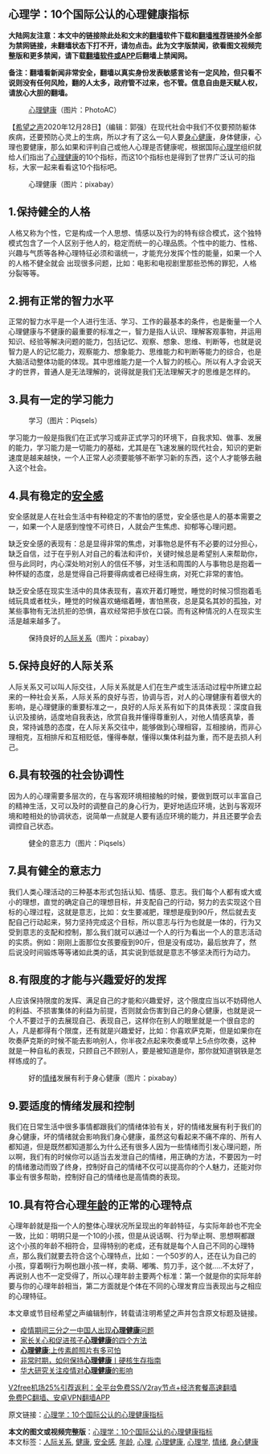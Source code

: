  <h2>心理学：10个国际公认的心理健康指标</h2> <p class="notice"><b>大陆网友注意：本文中的链接除此处和文末的<a href="https://github.com/bannedbook/fanqiang" >翻墙</a>软件下载和<a href="https://github.com/killgcd/justmysocks/blob/master/README.md">翻墙推荐</a>链接外全部为禁网链接，未翻墙状态下打不开，请勿点击。此为文字版禁闻，欲看图文视频完整版和更多禁闻，请下载<a href="https://github.com/bannedbook/fanqiang">翻墙软件或APP</a>后翻墙上禁闻网。</p><p>备注：翻墙看新闻非常安全，翻墙以真实身份发表敏感言论有一定风险，但只看不说则没有任何风险，翻的人太多，政府管不过来，也不管。信息自由是天赋人权，请放心大胆的翻墙。</b></p>  <div class="entry"> <figure><figcaption><a href="https://www.bannedbook.org/bnews/tag/%E5%BF%83%E7%90%86/" class="st_tag internal_tag" rel="tag" title="标签 心理 下的日志">心理</a><a href="https://www.bannedbook.org/bnews/tag/%e5%81%a5%e5%ba%b7/" class="st_tag internal_tag" rel="tag" title="标签 健康 下的日志">健康</a>（图片：PhotoAC）</figcaption></figure> <p>【<span class='wp_keywordlink_affiliate'><a href="https://www.soundofhope.org" title="希望之声" target="_blank">希望之声</a></span>2020年12月28日】（编辑：郭强）在现代社会中我们不仅要预防躯体疾病，还要预防心灵上的生病，所以才有了这么一句人要<a href="https://www.bannedbook.org/bnews/tag/%E8%BA%AB%E5%BF%83%E5%81%A5%E5%BA%B7/" class="st_tag internal_tag" rel="tag" title="标签 身心健康 下的日志">身心健康</a>，身体健康，心理也要健康，那么如果和评判自己或他人心理是否健康呢，根据国际<a href="https://www.bannedbook.org/bnews/tag/%e5%bf%83%e7%90%86%e5%ad%a6/" class="st_tag internal_tag" rel="tag" title="标签 心理学 下的日志">心理学</a>组织就给人们指出了<a href="https://www.bannedbook.org/bnews/tag/%E5%BF%83%E7%90%86%E5%81%A5%E5%BA%B7/" class="st_tag internal_tag" rel="tag" title="标签 心理健康 下的日志">心理健康</a>的10个指标，而这10个指标也是得到了世界广泛认可的指标，大家一起来看看这10个指标吧。</p> <figure><figcaption>心理健康（图片：pixabay）</figcaption></figure> <h2>1.保持健全的人格</h2> <p>人格又称为个性，它是构成一个人思想、情感以及行为的特有综合模式，这个独特模式包含了一个人区别于他人的，稳定而统一的心理品质。个性中的能力、性格、兴趣与气质等各种心理特征必须和谐统一，才能充分发挥个性的能量，如果一个人的人格不健全就会 出现很多问题，比如：电影和电视剧里那些恐怖的罪犯，人格分裂等等。</p> <h2>2.拥有正常的智力水平</h2> <p>正常的智力水平是一个人进行生活、学习、工作的最基本的条件，也是衡量一个人心理健康与不健康的最重要的标准之一，智力是指人认识、理解客观事物，并运用知识、经验等解决问题的能力，包括记忆、观察、想象、思维、判断等，也就是说智力是人的记忆能力，观察能力、想象能力、思维能力和判断等能力的综合，也是大脑活动整体功能的体现。其中思维能力是一个人智力的核心。所以有人才会说天才的世界，普通人是无法理解的，说得就是我们无法理解天才的思维是怎样的。</p>  <h2>3.具有一定的学习能力</h2> <figure><figcaption>学习（图片：Piqsels）</figcaption></figure> <p>学习能力一般是指我们在正式学习或非正式学习的环境下，自我求知、做事、发展的能力，学习能力是一切能力的基础，尤其是在飞速发展的现代社会，知识的更新速度是越来越快，一个人正常人必须要能够不断学习新的东西，这个人才能够去融入这个社会。</p> <h2>4.具有稳定的<a href="https://www.bannedbook.org/bnews/tag/%E5%AE%89%E5%85%A8%E6%84%9F/" class="st_tag internal_tag" rel="tag" title="标签 安全感 下的日志">安全感</a></h2> <p>安全感就是人在社会生活中有种稳定的不害怕的感觉，安全感也是人的基本需要之一，如果一个人是感到惶惶不可终日，人就会产生焦虑、抑郁等心理问题。</p> <p>缺乏安全感的表现有：总是显得非常的焦虑，对事物总是怀有不必要的过分担心，缺乏自信，过于在乎别人对自己的看法和评价，关键时候总是希望别人来帮助你，但与此同时，内心深处哟对别人的信任不够，对生活和周围的人与事物总是抱着一种怀疑的态度，总是觉得自己将要得病或者已经得生病，对死亡非常的害怕。</p>  <p>缺乏安全感在现实生活中的具体表现有，喜欢开着灯睡觉，睡觉的时候习惯抱着毛绒玩具或者枕头，睡觉的时候喜欢蜷缩着睡，害怕黑夜，总是莫名其妙的孤独，对某些事物有无法抗拒的恐惧，喜欢经常把手放在口袋。而有这种情况的人在现实生活是越来越多了。</p> <figure><figcaption>保持良好的<a href="https://www.bannedbook.org/bnews/tag/%E4%BA%BA%E9%99%85%E5%85%B3%E7%B3%BB/" class="st_tag internal_tag" rel="tag" title="标签 人际关系 下的日志">人际关系</a>（图片：pixabay）</figcaption></figure> <h2>5.保持良好的人际关系</h2> <p>人际关系又可以叫人际交往，人际关系就是人们在生产或生活活动过程中所建立起来的一种社会关系，人际关系的良好与否，协调与否，对人的心理健康有着很大的影响，是心理健康的重要标准之一，良好的人际关系有如下的具体表现：深度自我认识及接纳，适度地自我表达，欣赏自我并懂得尊重别人，对他人情感真挚，善良，常持诚恳的态度，在人际关系交往中，能够做到心理相容，互相接纳，而非心理相克，互相排斥和互相贬低，懂得奉献，懂得以集体利益为重，而不是去损人利己。</p> <h2>6.具有较强的社会协调性</h2> <p>因为人的心理需要多层次的，在与客观环境相接触的时候，要做到既可以丰富自己的精神生活，又可以及时的调整自己的身心行为，更好地适应环境，达到与客观环境和睦相处的协调状态，说简单一点就是人要有适应环境的能力，并且还要学会去调控自己状态。</p>  <figure><figcaption>健全的意志力（图片：Piqsels）</figcaption></figure> <h2>7.具有健全的意志力</h2> <p>我们人类心理活动的三种基本形式包括认知、情感、意志。我们每个人都有或大或小的理想，直觉的确定自己的理想目标，并支配自己的行动，努力的去实现这个目标的心理过程，这就是意志，比如：女生要减肥，理想是瘦到90斤，然后就去支配自己行动起来，努力坚持完成这个目标，所以意志与行为也就是一体的，行为又受到意志的支配和控制，那么我们就可以通过一个人的行为看出一个人的意志活动的实质。例如：刚刚上面那位女孩要瘦到90斤，但是没有成功，最后放弃了，然后说没时间锻炼等等诸如此类的话，其实说到低就是意志不够坚决而行为动力。</p> <h2>8.有限度的才能与兴趣爱好的发挥</h2> <p>人应该保持限度的发挥、满足自己的才能和兴趣爱好，这个限度应当以不妨碍他人的利益、不损害集体的利益为前提，否则就会伤害到自己的身心健康，也就是说一个人不要过于的去展现自己、表现自己，这样你在别人的眼里就是一个很自恋的人，凡是都得有个限度，还有就是兴趣爱好，比如：你喜欢萨克斯，但是如果你在吹奏萨克斯的时候不能去影响别人，你半夜2点起来吹奏或早上5点你吹奏，这种就是一种自私的表现，只顾自己不顾别人，要是被知道是你，那你就知道钢铁是怎样练成的了。</p> <figure><figcaption>好的<a href="https://www.bannedbook.org/bnews/tag/%E6%83%85%E7%BB%AA/" class="st_tag internal_tag" rel="tag" title="标签 情绪 下的日志">情绪</a>发展有利于身心健康（图片：pixabay）</figcaption></figure> <h2>9.要适度的情绪发展和控制</h2> <p>我们在日常生活中很多事情都跟我们的情绪体验有关，好的情绪发展有利于我们的身心健康，坏的情绪就会影响我们身心健康，虽然这句看起来不痛不痒的、所有人都知道，但是既然都知道那么为什么还有很多人因为一些情绪而引发心理问题，所以啊，我们有的时候你可以适当去发泄自己的情绪，用正确的方法，不要因为一时的情绪激动而毁了终身，控制好自己的情绪不仅可以提高你的个人魅力，还能对你事业有很多帮助，控制好自己的情绪也是高情商的表现。</p>  <h2>10.具有符合心理<a href="https://www.bannedbook.org/bnews/tag/%E5%B9%B4%E9%BE%84/" class="st_tag internal_tag" rel="tag" title="标签 年龄 下的日志">年龄</a>的正常的心理特点</h2> <p>心理年龄就是指一个人的整体心理状况所呈现出的年龄特征，与实际年龄也不完全一致，比如：明明只是一个10的小孩，但是从说话啊、行为举止啊、思想啊都跟这个小孩的年龄不相符合，显得特别的老成，还有就是每个人自己不同的心理特点，那么我们就要去符合这个心理特点，比如：一个50岁的人，还在认为自己的小孩，穿着啊行为啊也跟小孩一样，卖萌、嘟嘴、剪刀手，这个就&#8230;..不太好了，再说别人也不一定受得了，所以心理年龄主要两个标准：第一个就是你的实际年龄要与你的心理年龄相当，第二方面就是个体在不同的心理发育应当表现出与之相应的心理特征。</p> <p>本文章或节目经希望之声编辑制作，转载请注明希望之声并包含原文标题及链接。</p> <ul class='op-related-articles' title='相关阅读'> <li><a href='https://www.bannedbook.org/bnews/ssgc/20201222/1452439.html' target='_blank'>疫情期间三分之一中国人出现<b>心理健康</b>问题</a></li> <li><a href='https://www.bannedbook.org/bnews/lifebaike/20201207/1443423.html' target='_blank'>家长关心和促进孩子<b>心理健康</b>的四个方法</a></li> <li><a href='https://www.bannedbook.org/bnews/lifebaike/20200927/1403746.html' target='_blank'><b>心理健康</b>:上传素颜照片有多可怕</a></li> <li><a href='https://www.bannedbook.org/bnews/comments/20200411/1369708.html' target='_blank'>非常时期，如何保持<b>心理健康</b>丨硬核生存指南</a></li> <li><a href='https://www.bannedbook.org/bnews/worldnews/usa/20200622/1348800.html' target='_blank'>华大研究关注疫情对<b>心理健康</b>的影响</a></li> </ul> <p class="texttj"> <a href="https://www.bannedbook.org/forum23/topic22702.html" target="_blank">V2free机场25%引荐返利：全平台免费SS/V2ray节点+经济套餐高速翻墙</a><br/> <a href="https://github.com/bannedbook/fanqiang/wiki/%E7%A6%81%E9%97%BB%E7%BD%91%E5%AE%89%E5%8D%93%E7%BF%BB%E5%A2%99%E6%96%B0%E9%97%BBAPP" target="_blank">免费PC翻墙、安卓VPN翻墙APP</a></p><p>原文链接：<a class="src_link"  href="https://www.soundofhope.org/post/458002" target="_blank">心理学：10个国际公认的心理健康指标</a></p><a name='sharetosocial'></a>       <div><b>本文的图文或视频完整版</b>：<a href='https://www.bannedbook.org/bnews/comments/20201229/1456759.html'>心理学：10个国际公认的心理健康指标</a></div>  </div><!--END ENTRY--> <div class="postfooter"> <div>本文标签：<a href="https://www.bannedbook.org/bnews/tag/%E4%BA%BA%E9%99%85%E5%85%B3%E7%B3%BB/" rel="tag">人际关系</a>, <a href="https://www.bannedbook.org/bnews/tag/%e5%81%a5%e5%ba%b7/" rel="tag">健康</a>, <a href="https://www.bannedbook.org/bnews/tag/%E5%AE%89%E5%85%A8%E6%84%9F/" rel="tag">安全感</a>, <a href="https://www.bannedbook.org/bnews/tag/%E5%B9%B4%E9%BE%84/" rel="tag">年龄</a>, <a href="https://www.bannedbook.org/bnews/tag/%E5%BF%83%E7%90%86/" rel="tag">心理</a>, <a href="https://www.bannedbook.org/bnews/tag/%E5%BF%83%E7%90%86%E5%81%A5%E5%BA%B7/" rel="tag">心理健康</a>, <a href="https://www.bannedbook.org/bnews/tag/%e5%bf%83%e7%90%86%e5%ad%a6/" rel="tag">心理学</a>, <a href="https://www.bannedbook.org/bnews/tag/%E6%83%85%E7%BB%AA/" rel="tag">情绪</a>, <a href="https://www.bannedbook.org/bnews/tag/%E8%BA%AB%E5%BF%83%E5%81%A5%E5%BA%B7/" rel="tag">身心健康</a></div>  </div><!--END POSTFOOTER--> 